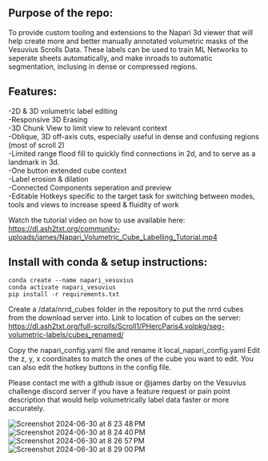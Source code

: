 ## Purpose of the repo:
To provide custom tooling and extensions to the Napari 3d viewer that will help create more and better manually annotated volumetric masks of the Vesuvius Scrolls Data. These labels can be used to train ML Networks to seperate sheets automatically, and make inroads to automatic segmentation, inclusing in dense or compressed regions.

## Features:
-2D & 3D volumetric label editing<br>
-Responsive 3D Erasing<br>
-3D Chunk View to limit view to relevant context<br>
-Oblique, 3D off-axis cuts, especially useful in dense and confusing regions (most of scroll 2)<br>
-Limited range flood fill to quickly find connections in 2d, and to serve as a landmark in 3d.<br>
-One button extended cube context<br>
-Label erosion & dilation<br>
-Connected Components seperation and preview<br>
-Editable Hotkeys specific to the target task for switching between modes, tools and views to increase speed & fluidity of work<br>

Watch the tutorial video on how to use available here: https://dl.ash2txt.org/community-uploads/james/Napari_Volumetric_Cube_Labelling_Tutorial.mp4 <br>

## Install with conda & setup instructions:

```
conda create --name napari_vesuvius
conda activate napari_vesuvius
pip install -r requirements.txt
```
Create a /data/nrrd_cubes folder in the repository to put the nrrd cubes from the download server into.
Link to location of cubes on the server: https://dl.ash2txt.org/full-scrolls/Scroll1/PHercParis4.volpkg/seg-volumetric-labels/cubes_renamed/

Copy the napari_config.yaml file and rename it local_napari_config.yaml
Edit the z, y, x coordinates to match the ones of the cube you want to edit.
You can also edit the hotkey buttons in the config file. 

Please contact me with a github issue or @james darby on the Vesuvius challenge discord server if you have a feature request or pain point description that would help volumetrically label data faster or more accurately. 

![Screenshot 2024-06-30 at 8 23 48 PM](https://github.com/JamesDarby345/Volumetric_Vesuvius_Labelling/assets/49734270/10d8cd2d-50d9-4c08-b112-9579923354a6)
![Screenshot 2024-06-30 at 8 24 40 PM](https://github.com/JamesDarby345/Volumetric_Vesuvius_Labelling/assets/49734270/b2b552c1-70d9-4ae7-baf7-19f66a5852e6)
![Screenshot 2024-06-30 at 8 26 57 PM](https://github.com/JamesDarby345/Volumetric_Vesuvius_Labelling/assets/49734270/759d7816-b6f3-4967-bd5b-c8a0cd275b77)
![Screenshot 2024-06-30 at 8 29 00 PM](https://github.com/JamesDarby345/Volumetric_Vesuvius_Labelling/assets/49734270/471096b0-bdea-4d72-8616-8a1af9533977)
